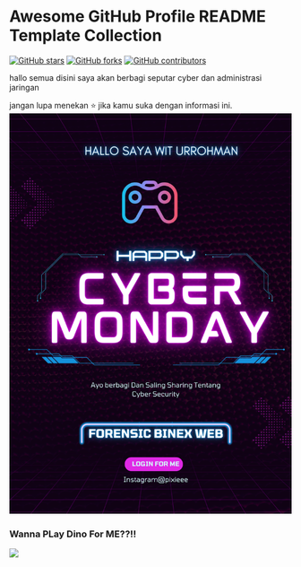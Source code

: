 # Awesome GitHub Profile README Template Collection

[![GitHub stars](https://img.shields.io/github/stars/themlphdstudent/awesome-github-profile-readme-templates.svg)](https://github.com/durgeshsamariya/awesome-github-profile-readme-templates/stargazers)
[![GitHub forks](https://img.shields.io/github/forks/themlphdstudent/awesome-github-profile-readme-templates.svg?color=blue)](https://github.com/durgeshsamariya/awesome-github-profile-readme-templates/network)
[![GitHub contributors](https://img.shields.io/github/contributors/themlphdstudent/awesome-github-profile-readme-templates.svg?color=blue)](https://github.com/durgeshsamariya/awesome-github-profile-readme-templates/network)

hallo semua disini saya akan berbagi seputar cyber dan administrasi jaringan

 jangan lupa menekan :star: jika kamu suka dengan informasi ini.
![](https://github.com/Cpixiee/Cpixiee/blob/main/Ungu%20Futuristic%20Cyber%20Monday%20Flyer.png)
### Wanna PLay Dino For ME??!! ###
![](https://github.com/saadeghi/saadeghi/blob/master/dino.gif)
